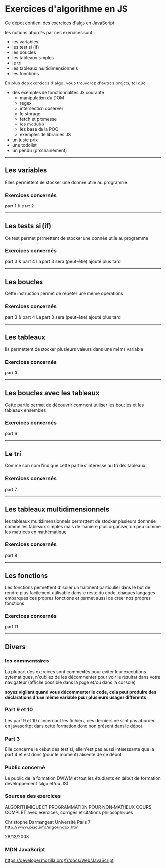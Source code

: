 # Exercices d'algorithme en JS
Ce dépot contient des exercices d'algo en JavaScript

les notions abordés par ces exercices sont :

- les variables
- les test si (if)
- les boucles
- les tableaux simples
- le tri
- les tableaux multidimensionnels
- les fonctions

En plus des exercices d'algo, vous trouverez d'autres projets, tel que

- des exemples de fonctionnalités JS courante
  - manipulation du DOM
  - regex
  - intersection observer
  - le storage
  - fetch et promesse
  - les modules
  - les base de la POO
  - exemples de librairies JS 
- un juste prix
- une todolist
- un pendu (prochainement)

****

## Les variables
Elles permettent de stocker une donnée utile au programme

### Exercices concernés
part 1 & part 2 

****

## Les tests si (if)
Ce test permet  permettent de stocker une donnée utile au programme

### Exercices concernés
part 3 & part 4
La part 3 sera (peut-être) ajouté plus tard

****

## Les boucles
Cette instruction permet de répéter une même opérations

### Exercices concernés
part 3 & part 4
La part 3 sera (peut-être) ajouté plus tard

****

## Les tableaux
Ils permettent de stocker plusieurs valeurs dans une même variable

### Exercices concernés
part 5

****

## Les boucles avec les tableaux
Cette partie permet de découvrir comment utiliser les boucles et les tableaux ensembles

### Exercices concernés
part 6

****

## Le tri
Comme son nom l'indique cette partie s'intéresse au tri des tableaux

### Exercices concernés
part 7

****

## Les tableaux multidimensionnels 
les tableaux multidimensionnels permettent de stocker plusieurs donnnée comme les tableaux simples mais de maniere plus organiser, un peu comme les matrices en mathématique

### Exercices concernés
part 8

****

## Les fonctions
Les fonctions permettent d'isoler un traitment particulier dans le but de rendre plus facilement utilisable dans le reste du code, chaques langages embarques ces propres fonctions et permet aussi de créer nos propres fonctions

### Exercices concernés
part 11

****

## Divers

### les commentaires
La plupart des exercices sont commentés pour eviter leur executions sytematiques, n'oubliez de les décommenter pour voir le résultat dans votre navigateur (affiche possible dans la page et/ou dans la console)

**soyez vigilant quand vous décommenter le code, cela peut produire des déclarations d'une même variable pour plusieurs usages différents**

### Part 9 et 10
Les part 9 et 10 concernant les fichiers, ces derniers ne sont pas aborder en javascritpt dans cette formation donc non présent dans le dépot

### Part 3
Elle concerne le début des test si, elle n'est pas aussi intéressante que la part 4  et est donc (pour le moment) absente de ce dépot.

### Public concerné
Le public de la formation DWWM et tout les étudiants en début de formation développement (algo et/ou JS)

### Sources des exercices
ALGORITHMIQUE ET PROGRAMMATION POUR NON‐MATHEUX
COURS COMPLET
avec exercices, corrigés et citations philosophiques

Christophe Darmangeat Université Paris 7 http://www.pise.info/algo/index.htm 

28/12/2008

### MDN JavaScript

https://developer.mozilla.org/fr/docs/Web/JavaScript
